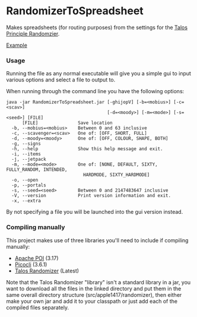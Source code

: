 # RandomizerToSpreadsheet
Makes spreadsheets (for routing purposes) from the settings for the [Talos Principle Randomzier](https://github.com/apple1417/Talos-Sigil-Randomizer).

[Example](https://drive.google.com/open?id=1h5kj1amMigCUU4DEzXofW4UxEiZiGDla)

### Usage
Running the file as any normal executable will give you a simple gui to input various options and select a file to output to.

When running through the command line you have the following options:
```
java -jar RandomizerToSpreadsheet.jar [-ghijopV] [-b=<mobius>] [-c=<scav>]
                                      [-d=<moody>] [-m=<mode>] [-s=<seed>] [FILE]
      [FILE]               Save location
  -b, --mobius=<mobius>    Between 0 and 63 inclusive
  -c, --scavenger=<scav>   One of: [OFF, SHORT, FULL]
  -d, --moody=<moody>      One of: [OFF, COLOUR, SHAPE, BOTH]
  -g, --signs
  -h, --help               Show this help message and exit.
  -i, --items
  -j, --jetpack
  -m, --mode=<mode>        One of: [NONE, DEFAULT, SIXTY, FULLY_RANDOM, INTENDED,
                             HARDMODE, SIXTY_HARDMODE]
  -o, --open
  -p, --portals
  -s, --seed=<seed>        Between 0 and 2147483647 inclusive
  -V, --version            Print version information and exit.
  -x, --extra
```
By not specifying a file you will be launched into the gui version instead.

### Compiling manually

This project makes use of three libraries you'll need to include if compiling manually:

 * [Apache POI](https://poi.apache.org/) (3.17)
 * [Picocli](https://github.com/remkop/picocli) (3.6.1)
 * [Talos Randomizer](https://github.com/apple1417/random_stuff/tree/master/apple1417/randomizer) (Latest)
 
Note that the Talos Randomizer "library" isn't a standard library in a jar, you want to download all the files in the
 linked directory and put them in the same overall directory structure (src/apple1417/randomizer), then either make your
 own jar and add it to your classpath or just add each of the compiled files separately.
